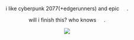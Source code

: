 <p align=center> i like cyberpunk 2077(+edgerunners) and epic⠀⠀. <p align=center>
<p align=center> will i finish this? who knows⠀⠀. <p align=center>


<p align="center">
  <img src="https://i.pinimg.com/736x/48/c3/0f/48c30fb8ec7ee3e49f95c1ea58433673.jpg"/>
</p>
